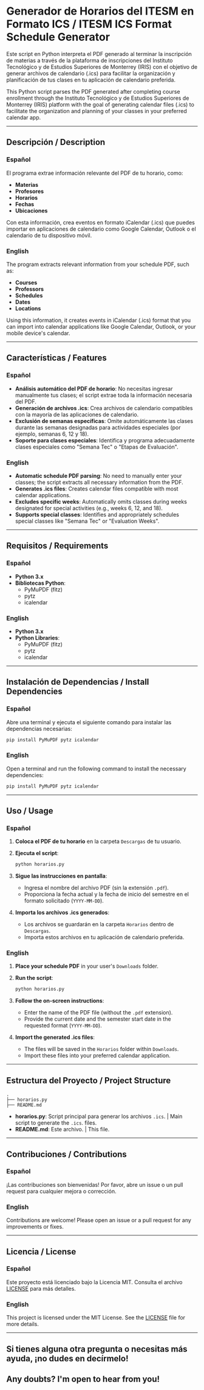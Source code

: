 # Generador de Horarios del ITESM en Formato ICS / ITESM ICS Format Schedule Generator

Este script en Python interpreta el PDF generado al terminar la inscripción de materias a través de la plataforma de inscripciones del Instituto Tecnológico y de Estudios Superiores de Monterrey (IRIS) con el objetivo de generar archivos de calendario (.ics) para facilitar la organización y planificación de tus clases en tu aplicación de calendario preferida.

This Python script parses the PDF generated after completing course enrollment through the Instituto Tecnológico y de Estudios Superiores de Monterrey (IRIS) platform with the goal of generating calendar files (.ics) to facilitate the organization and planning of your classes in your preferred calendar app.

---

## Descripción / Description

### Español

El programa extrae información relevante del PDF de tu horario, como:

- **Materias**
- **Profesores**
- **Horarios**
- **Fechas**
- **Ubicaciones**

Con esta información, crea eventos en formato iCalendar (.ics) que puedes importar en aplicaciones de calendario como Google Calendar, Outlook o el calendario de tu dispositivo móvil.

### English

The program extracts relevant information from your schedule PDF, such as:

- **Courses**
- **Professors**
- **Schedules**
- **Dates**
- **Locations**

Using this information, it creates events in iCalendar (.ics) format that you can import into calendar applications like Google Calendar, Outlook, or your mobile device's calendar.

---

## Características / Features

### Español

- **Análisis automático del PDF de horario**: No necesitas ingresar manualmente tus clases; el script extrae toda la información necesaria del PDF.
- **Generación de archivos .ics**: Crea archivos de calendario compatibles con la mayoría de las aplicaciones de calendario.
- **Exclusión de semanas específicas**: Omite automáticamente las clases durante las semanas designadas para actividades especiales (por ejemplo, semanas 6, 12 y 18).
- **Soporte para clases especiales**: Identifica y programa adecuadamente clases especiales como "Semana Tec" o "Etapas de Evaluación".

### English

- **Automatic schedule PDF parsing**: No need to manually enter your classes; the script extracts all necessary information from the PDF.
- **Generates .ics files**: Creates calendar files compatible with most calendar applications.
- **Excludes specific weeks**: Automatically omits classes during weeks designated for special activities (e.g., weeks 6, 12, and 18).
- **Supports special classes**: Identifies and appropriately schedules special classes like "Semana Tec" or "Evaluation Weeks".

---

## Requisitos / Requirements

### Español

- **Python 3.x**
- **Bibliotecas Python**:
  - PyMuPDF (fitz)
  - pytz
  - icalendar

### English

- **Python 3.x**
- **Python Libraries**:
  - PyMuPDF (fitz)
  - pytz
  - icalendar

---

## Instalación de Dependencias / Install Dependencies

### Español

Abre una terminal y ejecuta el siguiente comando para instalar las dependencias necesarias:

```bash
pip install PyMuPDF pytz icalendar
```

### English

Open a terminal and run the following command to install the necessary dependencies:

```bash
pip install PyMuPDF pytz icalendar
```

---

## Uso / Usage

### Español

1. **Coloca el PDF de tu horario** en la carpeta `Descargas` de tu usuario.

2. **Ejecuta el script**:

    ```bash
    python horarios.py
    ```

3. **Sigue las instrucciones en pantalla**:

    - Ingresa el nombre del archivo PDF (sin la extensión `.pdf`).
    - Proporciona la fecha actual y la fecha de inicio del semestre en el formato solicitado (`YYYY-MM-DD`).

4. **Importa los archivos .ics generados**:

    - Los archivos se guardarán en la carpeta `Horarios` dentro de `Descargas`.
    - Importa estos archivos en tu aplicación de calendario preferida.

### English

1. **Place your schedule PDF** in your user's `Downloads` folder.

2. **Run the script**:

    ```bash
    python horarios.py
    ```

3. **Follow the on-screen instructions**:

    - Enter the name of the PDF file (without the `.pdf` extension).
    - Provide the current date and the semester start date in the requested format (`YYYY-MM-DD`).

4. **Import the generated .ics files**:

    - The files will be saved in the `Horarios` folder within `Downloads`.
    - Import these files into your preferred calendar application.

---

## Estructura del Proyecto / Project Structure

```
.
├── horarios.py
├── README.md
```

- **horarios.py**: Script principal para generar los archivos `.ics`. | Main script to generate the `.ics`. files.
- **README.md**: Este archivo. | This file.

---

## Contribuciones / Contributions

### Español

¡Las contribuciones son bienvenidas! Por favor, abre un issue o un pull request para cualquier mejora o corrección.

### English

Contributions are welcome! Please open an issue or a pull request for any improvements or fixes.

---

## Licencia / License

### Español

Este proyecto está licenciado bajo la Licencia MIT. Consulta el archivo [LICENSE](LICENSE) para más detalles.

### English

This project is licensed under the MIT License. See the [LICENSE](LICENSE) file for more details.

---

Si tienes alguna otra pregunta o necesitas más ayuda, ¡no dudes en decírmelo!
---
Any doubts? I'm open to hear from you!
---
